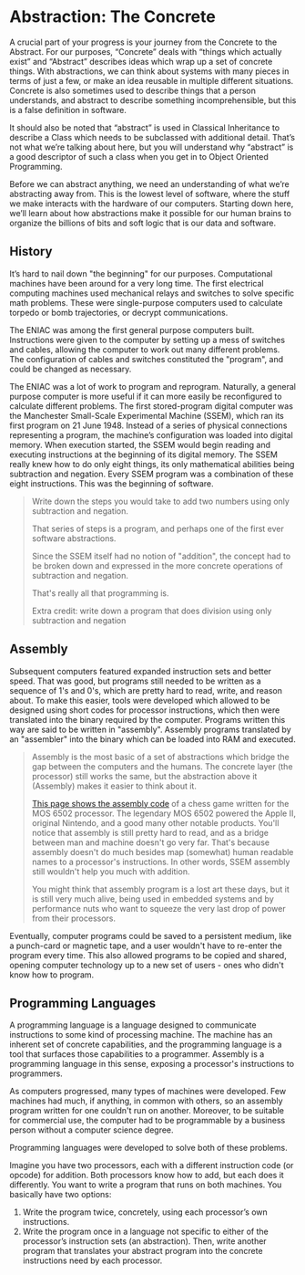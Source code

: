 # Abstraction: The Concrete

A crucial part of your progress is your journey from the Concrete to the Abstract. For our purposes, “Concrete” deals with “things which actually exist” and “Abstract” describes ideas which wrap up a set of concrete things. With abstractions, we can think about systems with many pieces in terms of just a few, or make an idea reusable in multiple different situations. Concrete is also sometimes used to describe things that a person understands, and abstract to describe something incomprehensible, but this is a false definition in software.

It should also be noted that “abstract” is used in Classical Inheritance to describe a Class which needs to be subclassed with additional detail. That’s not what we’re talking about here, but you will understand why “abstract” is a good descriptor of such a class when you get in to Object Oriented Programming.

Before we can abstract anything, we need an understanding of what we’re abstracting away from. This is the lowest level of software, where the stuff we make interacts with the hardware of our computers. Starting down here, we’ll learn about how abstractions make it possible for our human brains to organize the billions of bits and soft logic that is our data and software.


## History
It’s hard to nail down "the beginning" for our purposes. Computational machines have been around for a very long time. The first electrical computing machines used mechanical relays and switches to solve specific math problems. These were single-purpose computers used to calculate torpedo or bomb trajectories, or decrypt communications.

The ENIAC was among the first general purpose computers built. Instructions were given to the computer by setting up a mess of switches and cables, allowing the computer to work out many different problems. The configuration of cables and switches constituted the "program", and could be changed as necessary.

The ENIAC was a lot of work to program and reprogram. Naturally, a general purpose computer is more useful if it can more easily be reconfigured to calculate different problems. The first stored-program digital computer was the Manchester Small-Scale Experimental Machine (SSEM), which ran its first program on 21 June 1948. Instead of a series of physical connections representing a program, the machine’s configuration was loaded into digital memory. When execution started, the SSEM would begin reading and executing instructions at the beginning of its digital memory. The SSEM really knew how to do only eight things, its only mathematical abilities being subtraction and negation. Every SSEM program was a combination of these eight instructions. This was the beginning of software.

> Write down the steps you would take to add two numbers using only subtraction and negation.
>
> That series of steps is a program, and perhaps one of the first ever
> software abstractions.
>
> Since the SSEM itself had no notion of "addition", the concept had to be
> broken down and expressed in the more concrete operations of subtraction
> and negation.
>
> That's really all that programming is.
>
> Extra credit: write down a program that does division using only
> subtraction and negation

## Assembly

Subsequent computers featured expanded instruction sets and better speed. That was good, but programs still needed to be written as a sequence of 1's and 0's, which are pretty hard to read, write, and reason about. To make this easier, tools were developed which allowed to be designed using short codes for processor instructions, which then were translated into the binary required by the computer. Programs written this way are said to be written in "assembly". Assembly programs translated by an "assembler" into the binary which can be loaded into RAM and executed.

> Assembly is the most basic of a set of abstractions which bridge the gap
> between the computers and the humans. The concrete layer (the processor) still
> works the same, but the abstraction above it (Assembly) makes it easier
> to think about it.
>
> [This page shows the assembly code](http://6502.org/source/games/uchess/uchess.htm)
> of a chess game written for the MOS 6502
> processor. The legendary MOS 6502 powered the Apple II, original Nintendo, and
> a good many other notable products. You'll notice that assembly is still pretty
> hard to read, and as a bridge between man and machine doesn't go very far.
> That's because assembly doesn't do much besides map (somewhat) human readable
> names to a processor's instructions. In other words, SSEM assembly still
> wouldn't help you much with addition.
>
> You might think that assembly program is a lost art these days, but it is
> still very much alive, being used in embedded systems and by performance nuts
> who want to squeeze the very last drop of power from their processors.


Eventually, computer programs could be saved to a persistent medium, like a punch-card or magnetic tape, and a user wouldn't have to re-enter the program every time. This also allowed programs to be copied and shared, opening computer technology up to a new set of users - ones who didn't know how to program.

## Programming Languages
A programming language is a language designed to communicate instructions to some kind of processing machine. The machine has an inherent set of concrete capabilities, and the programming language is a tool that surfaces those capabilities to a programmer. Assembly is a programming language in this sense, exposing a processor's instructions to programmers.

As computers progressed, many types of machines were developed. Few machines had much, if anything, in common with others, so an assembly program written for one couldn't run on another. Moreover, to be suitable for commercial use, the computer had to be programmable by a business person without a computer science degree.

Programming languages were developed to solve both of these problems.

Imagine you have two processors, each with a different instruction code (or opcode) for addition. Both processors know how to add, but each does it differently. You want to write a program that runs on both machines. You basically have two options:
1. Write the program twice, concretely, using each processor’s own instructions.
2. Write the program once in a language not specific to either of the processor’s instruction sets (an abstraction). Then, write another program that translates your abstract program into the concrete instructions need by each processor.
